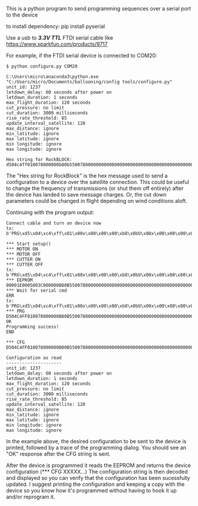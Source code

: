 This is a python program to send programming sequences over a serial port to the device

to install dependency: pip install pyserial

Use a usb to ***3.3V TTL*** FTDI serial cable like https://www.sparkfun.com/products/9717

For example, if the FTDI serial device is connected to COM20:

```text
$ python configure.py COM20

C:\Users\micro\anaconda3\python.exe "C:/Users/micro/Documents/ballooning/config tools/configure.py" 
unit_id: 1237
letdown_delay: 60 seconds after power on
letdown_duration: 1 seconds
max_flight_duration: 120 seconds
cut_pressure: no limit
cut_duration: 3000 milliseconds
rise_rate_threshold: 85
update_interval_satellite: 120
max_distance: ignore
min_latitude: ignore
max latitude: ignore
min longitude: ignore
max longitude: ignore

Hex string for RockBLOCK: d504c4ff010078000000b80b550078000000000000000000000000000000000000000000
```
The "Hex string for RockBlock" is the hex message used
to send a configuration to a device over the satellite connection.  This could be useful to change the frequency of transmissions (or
shut them off entirely) after the device has landed to save message charges.  Or, the cut down parameters could
be changed in flight depending on wind conditions aloft.

Continuing with the program output:
```text
Connect cable and turn on device now
tx: b'PRG\xd5\x04\xc4\xff\x01\x00x\x00\x00\x00\xb8\x0bU\x00x\x00\x00\x00\x00\x00\x00\x00\x00\x00\x00\x00\x00\x00\x00\x00\x00\x00\x00\x00\x00\x00'

*** Start setup()
*** MOTOR ON
*** MOTOR OFF
*** CUTTER ON
*** CUTTER OFF
tx: b'PRG\xd5\x04\xc4\xff\x01\x00x\x00\x00\x00\xb8\x0bU\x00x\x00\x00\x00\x00\x00\x00\x00\x00\x00\x00\x00\x00\x00\x00\x00\x00\x00\x00\x00\x00\x00'
*** EEPROM 00001E0005003C000000B80B550078000000000000000000000000000000000000000000
*** Wait for serial cmd
ERR
tx: b'PRG\xd5\x04\xc4\xff\x01\x00x\x00\x00\x00\xb8\x0bU\x00x\x00\x00\x00\x00\x00\x00\x00\x00\x00\x00\x00\x00\x00\x00\x00\x00\x00\x00\x00\x00\x00'
*** PRG D504C4FF010078000000B80B550078000000000000000000000000000000000000000000
OK
Programming success!
END

*** CFG D504C4FF010078000000B80B550078000000000000000000000000000000000000000000

Configuration as read
---------------------
unit_id: 1237
letdown_delay: 60 seconds after power on
letdown_duration: 1 seconds
max_flight_duration: 120 seconds
cut_pressure: no limit
cut_duration: 3000 milliseconds
rise_rate_threshold: 85
update_interval_satellite: 120
max_distance: ignore
min_latitude: ignore
max latitude: ignore
min longitude: ignore
max longitude: ignore

```
In the example above, the desired configuration to be sent to the device is printed, followed by a trace of the programming dialog.
You should see an "OK" response after the CFG string is sent.  

After the device is programmed it reads the EEPROM and returns the device configuration (*** CFG XXXXX...)  The configuration string is then
decoded and displayed so you can verify that the configuration has been sucessfully updated.  I suggest printing the configuration and keeping
a copy with the device so you know how it's programmed without having to hook it up and/or reprogram it.

